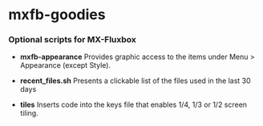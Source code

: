 # mxfb-goodies

### Optional scripts for MX-Fluxbox

* **mxfb-appearance** Provides graphic access to the items under Menu > Appearance (except Style).

* **recent_files.sh** Presents a clickable list of the files used in the last 30 days

* **tiles** Inserts code into the keys file that enables 1/4, 1/3 or 1/2 screen tiling.
